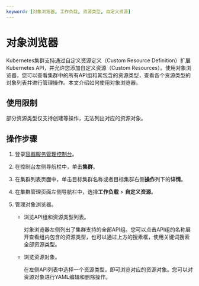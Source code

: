 ```yaml
---
keyword: [对象浏览器, 工作负载, 资源类型, 自定义资源]
---
```


# 对象浏览器

Kubernetes集群支持通过自定义资源定义（Custom Resource Definition）扩展Kubernetes API，并允许您添加自定义资源（Custom Resources）。使用对象浏览器，您可以查看集群中的所有API组和其包含的资源类型，查看各个资源类型的对象列表并进行管理操作。本文介绍如何使用对象浏览器。

## 使用限制

部分资源类型仅支持创建等操作，无法列出对应的资源对象。

## 操作步骤

1.  登录[容器服务管理控制台](https://cs.console.aliyun.com)。

2.  在控制台左侧导航栏中，单击**集群**。

3.  在集群列表页面中，单击目标集群名称或者目标集群右侧**操作**列下的**详情**。

4.  在集群管理页面左侧导航栏中，选择**工作负载** \> **自定义资源**。

5.  管理对象浏览器。

    -   浏览API组和资源类型列表。

        对象浏览器左侧列出了集群支持的全部API组。您可以点击API组的名称展开查看组内包含的资源类型，也可以通过上方的搜素框，使用关键词搜索全部资源类型。

    -   浏览资源对象。

        在左侧API列表中选择一个资源类型，即可浏览对应的资源对象。您可以对资源对象进行YAML编辑和删除操作。


